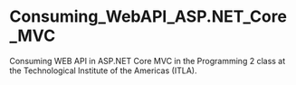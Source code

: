 # Consuming_WebAPI_ASP.NET_Core_MVC
Consuming WEB API in ASP.NET Core MVC in the Programming 2 class at the Technological Institute of the Americas (ITLA).
